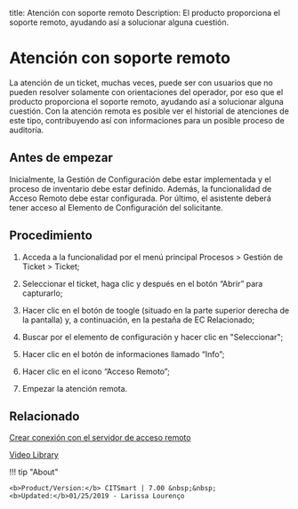 title:  Atención con soporte remoto 
Description: El producto proporciona el soporte remoto, ayudando así a solucionar alguna cuestión.
# Atención con soporte remoto

La atención de un ticket, muchas veces, puede ser con usuarios que no pueden resolver solamente con orientaciones del operador, por eso que el producto proporciona el soporte remoto, ayudando así a solucionar alguna cuestión.
Con la atención remota es posible ver el historial de atenciones de este tipo, contribuyendo así con informaciones para un posible proceso de auditoría.

Antes de empezar
----------------

Inicialmente, la Gestión de Configuración debe estar implementada y el proceso de 
inventario debe estar definido. Además, la funcionalidad de Acceso Remoto debe estar 
configurada. Por último, el asistente deberá tener acceso al Elemento de Configuración 
del solicitante.

Procedimiento
-------------

1.  Acceda a la funcionalidad por el menú principal Procesos \> Gestión de
    Ticket \> Ticket;

2.  Seleccionar el ticket, haga clic y después en el botón “Abrir” para
    capturarlo;

3.  Hacer clic en el botón de toogle (situado en la parte superior derecha de la 
    pantalla) y, a continuación, en la pestaña de EC Relacionado;

4.  Buscar por el elemento de configuración y hacer clic en "Seleccionar";

5.  Hacer clic en el botón de informaciones llamado “Info”;

6.  Hacer clic en el icono “Acceso Remoto”;

7.  Empezar la atención remota.

Relacionado
-----------

[Crear conexión con el servidor de acceso remoto](/es-es/citsmart-7/processes/configuration/configuration/configure-remote-access.html)

<i class='fa fa-youtube-play  fa-2x' style='color:#97ce17;vertical-align: middle;'> </i> [Video Library](https://www.youtube.com/playlist?list=PLB5qK2uzf2ROfIFL9F-3s-gomHNzudBEy)

!!! tip "About"

    <b>Product/Version:</b> CITSmart | 7.00 &nbsp;&nbsp;
    <b>Updated:</b>01/25/2019 - Larissa Lourenço
